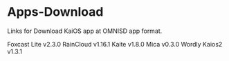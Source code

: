 # Apps-Download
Links for Download KaiOS app at OMNISD app format.

Foxcast Lite v2.3.0
RainCloud v1.16.1
Kaite v1.8.0
Mica v0.3.0
Wordly Kaios2 v1.3.1
